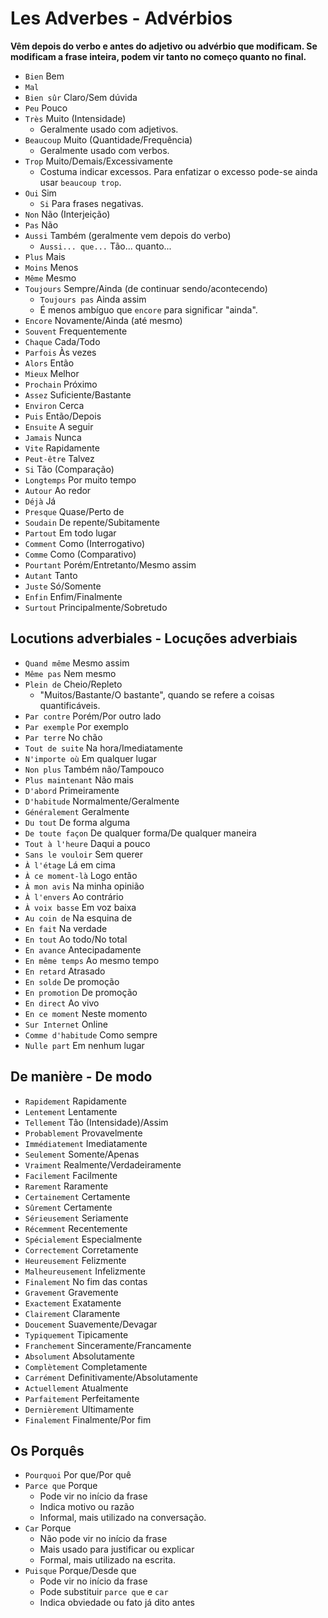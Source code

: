 # Les Adverbes - Advérbios

**Vêm depois do verbo e antes do adjetivo ou advérbio que modificam. Se modificam a frase inteira, podem vir tanto no começo quanto no final.**

-   `Bien` Bem
-   `Mal`
-   `Bien sûr` Claro/Sem dúvida
-   `Peu` Pouco
-   `Très` Muito (Intensidade)
    -   Geralmente usado com adjetivos.
-   `Beaucoup` Muito (Quantidade/Frequência)
    -   Geralmente usado com verbos.
-   `Trop` Muito/Demais/Excessivamente
    -   Costuma indicar excessos. Para enfatizar o excesso pode-se ainda usar `beaucoup trop`.
-   `Oui` Sim
    -   `Si` Para frases negativas.
-   `Non` Não (Interjeição)
-   `Pas` Não
-   `Aussi` Também (geralmente vem depois do verbo)
    -   `Aussi... que...` Tão... quanto...
-   `Plus` Mais
-   `Moins` Menos
-   `Même` Mesmo
-   `Toujours` Sempre/Ainda (de continuar sendo/acontecendo)
    -   `Toujours pas` Ainda assim
    -   É menos ambíguo que `encore` para significar "ainda".
-   `Encore` Novamente/Ainda (até mesmo)
-   `Souvent` Frequentemente
-   `Chaque` Cada/Todo
-   `Parfois` Às vezes
-   `Alors` Então
-   `Mieux` Melhor
-   `Prochain` Próximo
-   `Assez` Suficiente/Bastante
-   `Environ` Cerca
-   `Puis` Então/Depois
-   `Ensuite` A seguir
-   `Jamais` Nunca
-   `Vite` Rapidamente
-   `Peut-être` Talvez
-   `Si` Tão (Comparação)
-   `Longtemps` Por muito tempo
-   `Autour` Ao redor
-   `Déjà` Já
-   `Presque` Quase/Perto de
-   `Soudain` De repente/Subitamente
-   `Partout` Em todo lugar
-   `Comment` Como (Interrogativo)
-   `Comme` Como (Comparativo)
-   `Pourtant` Porém/Entretanto/Mesmo assim
-   `Autant` Tanto
-   `Juste` Só/Somente
-   `Enfin` Enfim/Finalmente
-   `Surtout` Principalmente/Sobretudo

## Locutions adverbiales - Locuções adverbiais

-   `Quand même` Mesmo assim
-   `Même pas` Nem mesmo
-   `Plein de` Cheio/Repleto
    -   "Muitos/Bastante/O bastante", quando se refere a coisas quantificáveis.
-   `Par contre` Porém/Por outro lado
-   `Par exemple` Por exemplo
-   `Par terre` No chão
-   `Tout de suite` Na hora/Imediatamente
-   `N'importe où` Em qualquer lugar
-   `Non plus` Também não/Tampouco
-   `Plus maintenant` Não mais
-   `D'abord` Primeiramente
-   `D'habitude` Normalmente/Geralmente
-   `Généralement` Geralmente
-   `Du tout` De forma alguma
-   `De toute façon` De qualquer forma/De qualquer maneira
-   `Tout à l'heure` Daqui a pouco
-   `Sans le vouloir` Sem querer
-   `À l'étage` Lá em cima
-   `À ce moment-là` Logo então
-   `À mon avis` Na minha opinião
-   `À l'envers` Ao contrário
-   `À voix basse` Em voz baixa
-   `Au coin de` Na esquina de
-   `En fait` Na verdade
-   `En tout` Ao todo/No total
-   `En avance` Antecipadamente
-   `En même temps` Ao mesmo tempo
-   `En retard` Atrasado
-   `En solde` De promoção
-   `En promotion` De promoção
-   `En direct` Ao vivo
-   `En ce moment` Neste momento
-   `Sur Internet` Online
-   `Comme d'habitude` Como sempre
-   `Nulle part` Em nenhum lugar

## De manière - De modo

-   `Rapidement` Rapidamente
-   `Lentement` Lentamente
-   `Tellement` Tão (Intensidade)/Assim
-   `Probablement` Provavelmente
-   `Immédiatement` Imediatamente
-   `Seulement` Somente/Apenas
-   `Vraiment` Realmente/Verdadeiramente
-   `Facilement` Facilmente
-   `Rarement` Raramente
-   `Certainement` Certamente
-   `Sûrement` Certamente
-   `Sérieusement` Seriamente
-   `Récemment` Recentemente
-   `Spécialement` Especialmente
-   `Correctement` Corretamente
-   `Heureusement` Felizmente
-   `Malheureusement` Infelizmente
-   `Finalement` No fim das contas
-   `Gravement` Gravemente
-   `Exactement` Exatamente
-   `Clairement` Claramente
-   `Doucement` Suavemente/Devagar
-   `Typiquement` Tipicamente
-   `Franchement` Sinceramente/Francamente
-   `Absolument` Absolutamente
-   `Complètement` Completamente
-   `Carrément` Definitivamente/Absolutamente
-   `Actuellement` Atualmente
-   `Parfaitement` Perfeitamente
-   `Dernièrement` Ultimamente
-   `Finalement` Finalmente/Por fim

## Os Porquês

-   `Pourquoi` Por que/Por quê
-   `Parce que` Porque
    -   Pode vir no início da frase
    -   Indica motivo ou razão
    -   Informal, mais utilizado na conversação.
-   `Car` Porque
    -   Não pode vir no início da frase
    -   Mais usado para justificar ou explicar
    -   Formal, mais utilizado na escrita.
-   `Puisque` Porque/Desde que
    -   Pode vir no início da frase
    -   Pode substituir `parce que` e `car`
    -   Indica obviedade ou fato já dito antes
